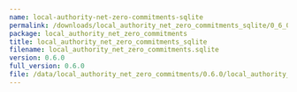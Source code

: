 ```yaml
---
name: local-authority-net-zero-commitments-sqlite
permalink: /downloads/local_authority_net_zero_commitments_sqlite/0_6_0
package: local_authority_net_zero_commitments
title: local_authority_net_zero_commitments_sqlite
filename: local_authority_net_zero_commitments.sqlite
version: 0.6.0
full_version: 0.6.0
file: /data/local_authority_net_zero_commitments/0.6.0/local_authority_net_zero_commitments.sqlite
---
```

